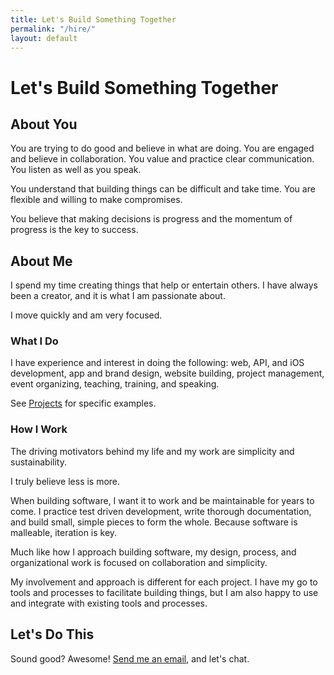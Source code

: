 ```yaml
---
title: Let's Build Something Together
permalink: "/hire/"
layout: default
---
```


# Let's Build Something Together

## About You

You are trying to do good and believe in what are doing. You are engaged
and believe in collaboration. You value and practice clear
communication. You listen as well as you speak.

You understand that building things can be difficult and take time.
You are flexible and willing to make compromises.

You believe that making decisions is progress and the momentum of
progress is the key to success.

## About Me

I spend my time creating things that help or entertain others. I have
always been a creator, and it is what I am passionate about.

I move quickly and am very focused.

### What I Do

I have experience and interest in doing the following: web, API, and iOS
development, app and brand design, website building, project management,
event organizing, teaching, training, and speaking.

See [Projects](/projects/) for specific examples.

### How I Work

The driving motivators behind my life and my work are simplicity and
sustainability.

I truly believe less is more.

When building software, I want it to work and be maintainable for years
to come. I practice test driven development, write thorough
documentation, and build small, simple pieces to form the whole. Because
software is malleable, iteration is key.

Much like how I approach building software, my design, process, and
organizational work is focused on collaboration and simplicity.

My involvement and approach is different for each project. I have my
go to tools and processes to facilitate building things, but I am also
happy to use and integrate with existing tools and processes.

## Let's Do This

Sound good? Awesome! [Send me an email](mailto:brett@brettchalupa.com),
and let's chat.
